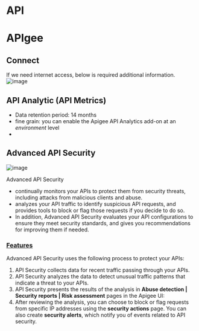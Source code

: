 # API

# APIgee

## Connect
If we need internet access, below is required additional information.
![image](https://github.com/davidkhala/gcp-collections/assets/7227589/bb5b6cf3-5619-45ce-ba9b-d6effcae4c3b)


## API Analytic (API Metrics)
- Data retention period: 14 months
- fine grain: you can enable the Apigee API Analytics add-on at an *environment* level
- 
## Advanced API Security
![image](https://github.com/davidkhala/gcp-collections/assets/7227589/c57b73c1-1362-47ba-b2cc-1e1cb94f1417)

Advanced API Security 
- continually monitors your APIs to protect them from security threats, including attacks from malicious clients and abuse.
- analyzes your API traffic to identify suspicious API requests, and provides tools to block or flag those requests if you decide to do so.
- In addition, Advanced API Security evaluates your API configurations to ensure they meet security standards, and gives you recommendations for improving them if needed.

### [Features](https://cloud.google.com/apigee/docs/api-security#advanced-api-security-features)
Advanced API Security uses the following process to protect your APIs:
1. API Security collects data for recent traffic passing through your APIs.
2. API Security analyzes the data to detect unusual traffic patterns that indicate a threat to your APIs.
3. API Security presents the results of the analysis in **Abuse detection | Security reports | Risk assessment** pages in the Apigee UI:
4. After reviewing the analysis, you can choose to block or flag requests from specific IP addresses using the **security actions** page. You can also create **security alerts**, which notify you of events related to API security.
